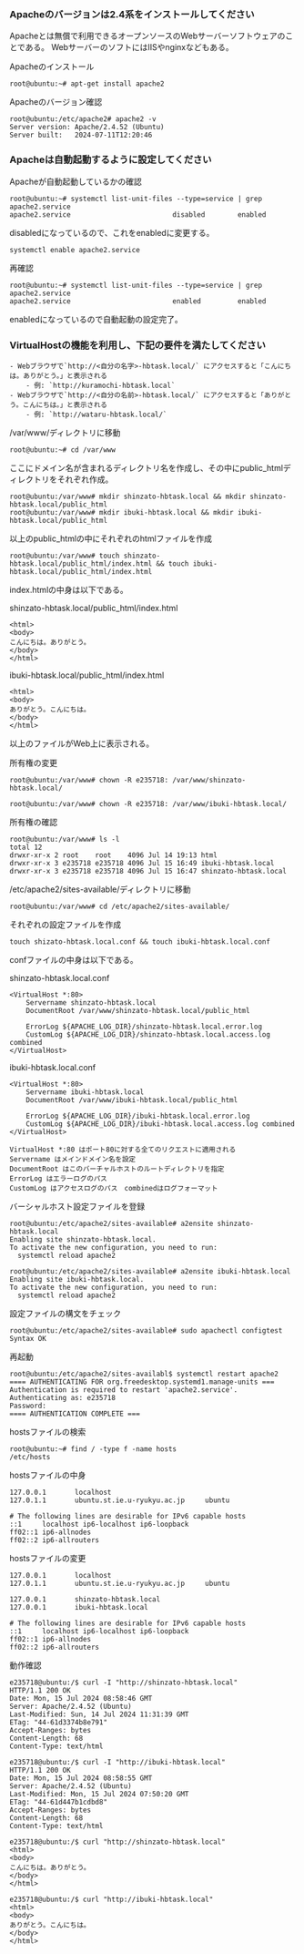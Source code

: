 ### Apacheのバージョンは2.4系をインストールしてください

Apacheとは無償で利用できるオープンソースのWebサーバーソフトウェアのことである。
WebサーバーのソフトにはIISやnginxなどもある。

Apacheのインストール

```
root@ubuntu:~# apt-get install apache2
```

Apacheのバージョン確認

```
root@ubuntu:/etc/apache2# apache2 -v
Server version: Apache/2.4.52 (Ubuntu)
Server built:   2024-07-11T12:20:46
```

### Apacheは自動起動するように設定してください

Apacheが自動起動しているかの確認

```
root@ubuntu:~# systemctl list-unit-files --type=service | grep apache2.service
apache2.service                         disabled        enabled
```

disabledになっているので、これをenabledに変更する。

```
systemctl enable apache2.service
```

再確認
```
root@ubuntu:~# systemctl list-unit-files --type=service | grep apache2.service
apache2.service                         enabled         enabled
```

enabledになっているので自動起動の設定完了。

### VirtualHostの機能を利用し、下記の要件を満たしてください
    - Webブラウザで`http://<自分の名字>-hbtask.local/` にアクセスすると「こんにちは。ありがとう。」と表示される
        - 例: `http://kuramochi-hbtask.local`
    - Webブラウザで`http://<自分の名前>-hbtask.local/` にアクセスすると「ありがとう。こんにちは。」と表示される
        - 例: `http://wataru-hbtask.local/`

/var/www/ディレクトリに移動
```
root@ubuntu:~# cd /var/www
```

ここにドメイン名が含まれるディレクトリ名を作成し、その中にpublic_htmlディレクトリをそれぞれ作成。
```
root@ubuntu:/var/www# mkdir shinzato-hbtask.local && mkdir shinzato-hbtask.local/public_html 
root@ubuntu:/var/www# mkdir ibuki-hbtask.local && mkdir ibuki-hbtask.local/public_html 
```

以上のpublic_htmlの中にそれぞれのhtmlファイルを作成
```
root@ubuntu:/var/www# touch shinzato-hbtask.local/public_html/index.html && touch ibuki-hbtask.local/public_html/index.html 
```

index.htmlの中身は以下である。

shinzato-hbtask.local/public_html/index.html 
```
<html>
<body>
こんにちは。ありがとう。
</body>
</html>
```

ibuki-hbtask.local/public_html/index.html
```
<html>
<body>
ありがとう。こんにちは。
</body>
</html>
```

以上のファイルがWeb上に表示される。

所有権の変更
```
root@ubuntu:/var/www# chown -R e235718: /var/www/shinzato-hbtask.local/

root@ubuntu:/var/www# chown -R e235718: /var/www/ibuki-hbtask.local/
```

所有権の確認
```
root@ubuntu:/var/www# ls -l
total 12
drwxr-xr-x 2 root    root    4096 Jul 14 19:13 html
drwxr-xr-x 3 e235718 e235718 4096 Jul 15 16:49 ibuki-hbtask.local
drwxr-xr-x 3 e235718 e235718 4096 Jul 15 16:47 shinzato-hbtask.local
```

/etc/apache2/sites-available/ディレクトリに移動
```
root@ubuntu:/var/www# cd /etc/apache2/sites-available/
```

それぞれの設定ファイルを作成
```
touch shizato-hbtask.local.conf && touch ibuki-hbtask.local.conf
```

confファイルの中身は以下である。

shinzato-hbtask.local.conf 
```
<VirtualHost *:80>
    Servername shinzato-hbtask.local
    DocumentRoot /var/www/shinzato-hbtask.local/public_html

    ErrorLog ${APACHE_LOG_DIR}/shinzato-hbtask.local.error.log
    CustomLog ${APACHE_LOG_DIR}/shinzato-hbtask.local.access.log combined
</VirtualHost>
```

ibuki-hbtask.local.conf
```
<VirtualHost *:80>
    Servername ibuki-hbtask.local
    DocumentRoot /var/www/ibuki-hbtask.local/public_html

    ErrorLog ${APACHE_LOG_DIR}/ibuki-hbtask.local.error.log
    CustomLog ${APACHE_LOG_DIR}/ibuki-hbtask.local.access.log combined
</VirtualHost>
```

```
VirtualHost *:80 はポート80に対する全てのリクエストに適用される
Servername はメインドメイン名を設定
DocumentRoot はこのバーチャルホストのルートディレクトリを指定
ErrorLog はエラーログのパス
CustomLog はアクセスログのパス　combinedはログフォーマット
```

バーシャルホスト設定ファイルを登録
```
root@ubuntu:/etc/apache2/sites-available# a2ensite shinzato-hbtask.local
Enabling site shinzato-hbtask.local.
To activate the new configuration, you need to run:
  systemctl reload apache2

root@ubuntu:/etc/apache2/sites-available# a2ensite ibuki-hbtask.local
Enabling site ibuki-hbtask.local.
To activate the new configuration, you need to run:
  systemctl reload apache2
```

設定ファイルの構文をチェック
```
root@ubuntu:/etc/apache2/sites-available# sudo apachectl configtest
Syntax OK
```

再起動
```
root@ubuntu:/etc/apache2/sites-availabl$ systemctl restart apache2
==== AUTHENTICATING FOR org.freedesktop.systemd1.manage-units ===
Authentication is required to restart 'apache2.service'.
Authenticating as: e235718
Password: 
==== AUTHENTICATION COMPLETE ===
```

hostsファイルの検索
```
root@ubuntu:~# find / -type f -name hosts
/etc/hosts
```

hostsファイルの中身
```
127.0.0.1       localhost
127.0.1.1       ubuntu.st.ie.u-ryukyu.ac.jp     ubuntu

# The following lines are desirable for IPv6 capable hosts
::1     localhost ip6-localhost ip6-loopback
ff02::1 ip6-allnodes
ff02::2 ip6-allrouters
```

hostsファイルの変更
```
127.0.0.1       localhost
127.0.1.1       ubuntu.st.ie.u-ryukyu.ac.jp     ubuntu

127.0.0.1       shinzato-hbtask.local
127.0.0.1       ibuki-hbtask.local

# The following lines are desirable for IPv6 capable hosts
::1     localhost ip6-localhost ip6-loopback
ff02::1 ip6-allnodes
ff02::2 ip6-allrouters
```

動作確認
```
e235718@ubuntu:/$ curl -I "http://shinzato-hbtask.local"
HTTP/1.1 200 OK
Date: Mon, 15 Jul 2024 08:58:46 GMT
Server: Apache/2.4.52 (Ubuntu)
Last-Modified: Sun, 14 Jul 2024 11:31:39 GMT
ETag: "44-61d3374b8e791"
Accept-Ranges: bytes
Content-Length: 68
Content-Type: text/html

e235718@ubuntu:/$ curl -I "http://ibuki-hbtask.local"
HTTP/1.1 200 OK
Date: Mon, 15 Jul 2024 08:58:55 GMT
Server: Apache/2.4.52 (Ubuntu)
Last-Modified: Mon, 15 Jul 2024 07:50:20 GMT
ETag: "44-61d447b1cdbd8"
Accept-Ranges: bytes
Content-Length: 68
Content-Type: text/html

e235718@ubuntu:/$ curl "http://shinzato-hbtask.local"
<html>
<body>
こんにちは。ありがとう。
</body>
</html>

e235718@ubuntu:/$ curl "http://ibuki-hbtask.local"
<html>
<body>
ありがとう。こんにちは。
</body>
</html>
```


